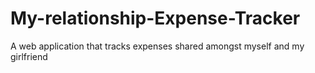 # My-relationship-Expense-Tracker
A web application that tracks expenses shared amongst myself and my girlfriend

